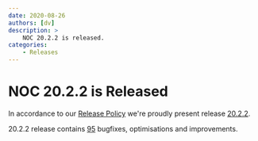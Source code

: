 ```yaml
---
date: 2020-08-26
authors: [dv]
description: >
    NOC 20.2.2 is released.
categories:
    - Releases
---
```

# NOC 20.2.2 is Released
In accordance to our [Release Policy](../../release-policy/index.md)
we're proudly present release [20.2.2](https://code.getnoc.com/noc/noc/tags/20.2.2).

20.2.2 release contains [95](https://code.getnoc.com/noc/noc/merge_requests?scope=all&state=merged&milestone_title=20.2.2)
bugfixes, optimisations and improvements.
